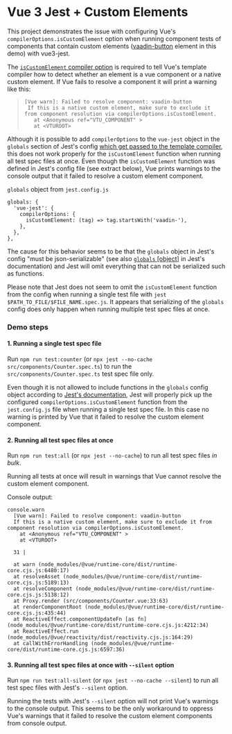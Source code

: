 # Vue 3 Jest + Custom Elements

This project demonstrates the issue with configuring Vue's `compilerOptions.isCustomElement` option when running component tests of components that contain custom elements ([vaadin-button](https://www.npmjs.com/package/@vaadin/vaadin-button) element in this demo) with vue3-jest.

The [`isCustomElement` compiler option](https://v3.vuejs.org/api/application-config.html#compileroptions-iscustomelement) is required to tell Vue's template compiler how to detect whether an element is a vue component or a native custom element. If Vue fails to resolve a component it will print a warning like this:

> ```
> [Vue warn]: Failed to resolve component: vaadin-button
>  If this is a native custom element, make sure to exclude it from component resolution via compilerOptions.isCustomElement.
>    at <Anonymous ref="VTU_COMPONENT" >
>    at <VTUROOT>
> ```

Although it is possible to add `compilerOptions` to the `vue-jest` object in the `globals` section of Jest's config [which get passed to the template compiler](https://github.com/vuejs/vue-jest/blob/v27.0.0-alpha.1/packages/vue3-jest/lib/process.js#L103), this does not work properly for the `isCustomElement` function when running all test spec files at once. Even though the `isCustomElement` function was defined in Jest's config file (see extract below), Vue prints warnings to the console output that it failed to resolve a custom element component.

`globals` object from `jest.config.js`

```
globals: {
  'vue-jest': {
    compilerOptions: {
      isCustomElement: (tag) => tag.startsWith('vaadin-'),
    },
  },
},
```

The cause for this behavior seems to be that the `globals` object in Jest's config "must be json-serializable" (see also [`globals` [object]](https://jestjs.io/docs/configuration#globals-object) in Jest's documentation) and Jest will omit everything that can not be serialized such as functions.

Please note that Jest does not seem to omit the `isCustomElement` function from the config when running a single test file with `jest $PATH_TO_FILE/$FILE_NAME.spec.js`. It appears that serializing of the `globals` config does only happen when running multiple test spec files at once.

### Demo steps

#### 1. Running a single test spec file

Run `npm run test:counter` (or `npx jest --no-cache src/components/Counter.spec.ts`) to run the `src/components/Counter.spec.ts` test spec file only.

Even though it is not allowed to include functions in the `globals` config object according to [Jest's documentation](https://jestjs.io/docs/configuration#globals-object), Jest will properly pick up the configured `compilerOptions.isCustomElement` function from the `jest.config.js` file when running a single test spec file. In this case no warning is printed by Vue that it failed to resolve the custom element component.

#### 2. Running all test spec files at once

Run `npm run test:all` (or `npx jest --no-cache`) to run all test spec files _in bulk_.

Running all tests at once will result in warnings that Vue cannot resolve the custom element component.

Console output:

```
console.warn
  [Vue warn]: Failed to resolve component: vaadin-button
  If this is a native custom element, make sure to exclude it from component resolution via compilerOptions.isCustomElement.
    at <Anonymous ref="VTU_COMPONENT" >
    at <VTUROOT>

  31 |

  at warn (node_modules/@vue/runtime-core/dist/runtime-core.cjs.js:6480:17)
  at resolveAsset (node_modules/@vue/runtime-core/dist/runtime-core.cjs.js:5189:13)
  at resolveComponent (node_modules/@vue/runtime-core/dist/runtime-core.cjs.js:5138:12)
  at Proxy.render (src/components/Counter.vue:33:63)
  at renderComponentRoot (node_modules/@vue/runtime-core/dist/runtime-core.cjs.js:435:44)
  at ReactiveEffect.componentUpdateFn [as fn] (node_modules/@vue/runtime-core/dist/runtime-core.cjs.js:4212:34)
  at ReactiveEffect.run (node_modules/@vue/reactivity/dist/reactivity.cjs.js:164:29)
  at callWithErrorHandling (node_modules/@vue/runtime-core/dist/runtime-core.cjs.js:6597:36)
```

#### 3. Running all test spec files at once with `--silent` option

Run `npm run test:all-silent` (or `npx jest --no-cache --silent`) to run all test spec files with Jest's `--silent` option.

Running the tests with Jest's `--silent` option will not print Vue's warnings to the console output. This seems to be the only workaround to oppress Vue's warnings that it failed to resolve the custom element components from console output.
